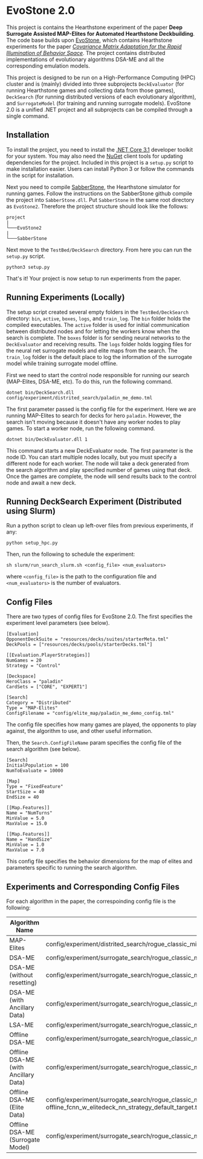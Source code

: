 # EvoStone 2.0

This project is contains the Hearthstone experiment of the paper **Deep Surrogate Assisted MAP-Elites for Automated Hearthstone Deckbuilding**. The code base builds upon [EvoStone](https://github.com/tehqin/EvoStone), which contains Hearthstone experiments for the paper *[Covariance Matrix Adaptation for the Rapid Illumination of Behavior Space](https://arxiv.org/abs/1912.02400)*. The project contains distributed implementations of evolutionary algorithms DSA-ME and all the corresponding emulation models.

This project is designed to be run on a High-Performance Computing (HPC) cluster and is (mainly) divided into three subprojects `DeckEvaluator` (for running Hearthstone games and collecting data from those games), `DeckSearch` (for running distributed versions of each evolutionary algorithm), and `SurrogateModel` (for training and running surrogate models). EvoStone 2.0 is a unified .NET project and all subprojects can be compiled through a single command.

## Installation
To install the project, you need to install the [.NET Core 3.1](https://dotnet.microsoft.com/download) developer toolkit for your system. You may also need the [NuGet](https://docs.microsoft.com/en-us/nuget/install-nuget-client-tools) client tools for updating dependencies for the project. Included in this project is a `setup.py` script to make installation easier. Users can install Python 3 or follow the commands in the script for installation.

Next you need to compile [SabberStone](https://github.com/HearthSim/SabberStone), the Hearthstone simulator for running games. Follow the instructions on the SabberStone github compile the project into `SabberStone.dll`. Put `SabberStone` in the same root directory as `EvoStone2`. Therefore the project structure should look like the follows:
```
project
|
└───EvoStone2
|
└───SabberStone
```

Next move to the `TestBed/DeckSearch` directory. From here you can run the `setup.py` script.

```
python3 setup.py
```
That's it! Your project is now setup to run experiments from the paper.

## Running Experiments (Locally)

The setup script created several empty folders in the `TestBed/DeckSearch` directory: `bin`, `active`, `boxes`, `logs`, and `train_log`. The `bin` folder holds the compiled executables. The `active` folder is used for initial communication between distributed nodes and for letting the workers know when the search is complete. The `boxes` folder is for sending neural networks to the `DeckEvaluator` and receiving results. The `logs` folder holds logging files for the neural net surrogate models and elite maps from the search. The `train_log` folder is the default place to log the information of the surrogate model while training surrogate model offline.

First we need to start the control node responsible for running our search (MAP-Elites, DSA-ME, etc). To do this, run the following command.

```
dotnet bin/DeckSearch.dll config/experiment/distrited_search/paladin_me_demo.tml
```

The first parameter passed is the config file for the experiment. Here we are running MAP-Elites to search for decks for hero `paladin`. However, the search isn't moving because it doesn't have any worker nodes to play games. To start a worker node, run the following command.

```
dotnet bin/DeckEvaluator.dll 1
```

This command starts a new DeckEvaluator node. The first parameter is the node ID. You can start multiple nodes locally, but you must specify a different node for each worker. The node will take a deck generated from the search algorithm and play specified number of games using that deck. Once the games are complete, the node will send results back to the control node and await a new deck.


## Running DeckSearch Experiment (Distributed using Slurm)

Run a python script to clean up left-over files from previous experiments, if any:
```
python setup_hpc.py
```

Then, run the following to schedule the experiment:
```
sh slurm/run_search_slurm.sh <config_file> <num_evaluators>
```
where `<config_file>` is the path to the configuration file and `<num_evaluators>` is the number of evaluators.


## Config Files

There are two types of config files for EvoStone 2.0. The first specifies the experiment level parameters (see below).

```
[Evaluation]
OpponentDeckSuite = "resources/decks/suites/starterMeta.tml"
DeckPools = ["resources/decks/pools/starterDecks.tml"]

[[Evaluation.PlayerStrategies]]
NumGames = 20
Strategy = "Control"

[Deckspace]
HeroClass = "paladin"
CardSets = ["CORE", "EXPERT1"]

[Search]
Category = "Distributed"
Type = "MAP-Elites"
ConfigFilename = "config/elite_map/paladin_me_demo_config.tml"
```

The config file specifies how many games are played, the opponents to play against, the algorithm to use, and other useful information.

Then, the `Search.ConfigFileName` param specifies the config file of the search algorithm (see below).

```
[Search]
InitialPopulation = 100
NumToEvaluate = 10000

[Map]
Type = "FixedFeature"
StartSize = 40
EndSize = 40

[[Map.Features]]
Name = "NumTurns"
MinValue = 5.0
MaxValue = 15.0

[[Map.Features]]
Name = "HandSize"
MinValue = 1.0
MaxValue = 7.0
```

This config file specifies the behavior dimensions for the map of elites and parameters specific to running the search algorithm.


## Experiments and Corresponding Config Files

For each algorithm in the paper, the correspoinding config file is the following:

| Algorithm Name | Config file |
| ------------------------------------ | ------------------------------------------------------------------------------------------------------------------------------------- |
| MAP-Elites                           | config/experiment/distrited_search/rogue_classic_miracle_me_w_elitedeck_nn_strategy.tml                                               |
| DSA-ME                               | config/experiment/surrogate_search/rogue_classic_miracle_surr_me_fcnn_w_elitedeck_nn_strategy_w_out_dist_test.tml                     |
| DSA-ME (without resetting)           | config/experiment/surrogate_search/rogue_classic_miracle_surr_me_fcnn_w_elitedeck_nn_strategy_w_out_dist_test_keep_surr_archive.tml   |
| DSA-ME (with Ancillary Data)         | config/experiment/surrogate_search/rogue_classic_miracle_surr_me_fcnn_w_elitedeck_nn_strategy.tml                                     |
| LSA-ME                               | config/experiment/surrogate_search/rogue_classic_miracle_surr_me_linear_w_elitedeck_nn_strategy.tml                                   |
| Offline DSA-ME                       | config/experiment/surrogate_search/rogue_classic_miracle_surr_me_fixed_fcnn_w_elitedeck_nn_strategy_default_target.tml                |
| Offline DSA-ME (with Ancillary Data) | config/experiment/surrogate_search/rogue_classic_miracle_surr_me_fixed_fcnn_w_elitedeck_nn_strategy.tml                               |
| Offline DSA-ME (Elite Data)          | config/experiment/surrogate_search/rogue_classic_miracle_surr_me_fixed_dsa-me-offline_fcnn_w_elitedeck_nn_strategy_default_target.tml |
| Offline DSA-ME (Surrogate Model)     | config/experiment/surrogate_search/rogue_classic_miracle_surr_me_fixed_dsa-me_fcnn_w_elitedeck_nn_strategy_default_target.tml         |

